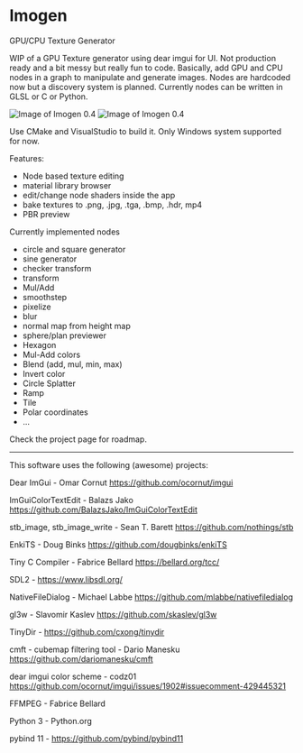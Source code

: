 # Imogen
GPU/CPU Texture Generator

WIP of a GPU Texture generator using dear imgui for UI. Not production ready and a bit messy but really fun to code.
Basically, add GPU and CPU nodes in a graph to manipulate and generate images. Nodes are hardcoded now but a discovery system is planned.
Currently nodes can be written in GLSL or C or Python.

![Image of Imogen 0.4](https://i.imgur.com/pmliWGl.png)
![Image of Imogen 0.4](https://i.imgur.com/jNWsXD6.png)

Use CMake and VisualStudio to build it. Only Windows system supported for now.

Features:
- Node based texture editing
- material library browser
- edit/change node shaders inside the app
- bake textures to .png, .jpg, .tga, .bmp, .hdr, mp4
- PBR preview

Currently implemented nodes
- circle and square generator
- sine generator
- checker transform
- transform
- Mul/Add
- smoothstep
- pixelize
- blur
- normal map from height map
- sphere/plan previewer
- Hexagon
- Mul-Add colors
- Blend (add, mul, min, max)
- Invert color
- Circle Splatter
- Ramp
- Tile
- Polar coordinates
- ...

Check the project page for roadmap.

-----------
This software uses the following (awesome) projects:

Dear ImGui - Omar Cornut https://github.com/ocornut/imgui

ImGuiColorTextEdit - Balazs Jako https://github.com/BalazsJako/ImGuiColorTextEdit

stb_image, stb_image_write - Sean T. Barett https://github.com/nothings/stb

EnkiTS - Doug Binks https://github.com/dougbinks/enkiTS

Tiny C Compiler - Fabrice Bellard https://bellard.org/tcc/

SDL2 - https://www.libsdl.org/

NativeFileDialog - Michael Labbe https://github.com/mlabbe/nativefiledialog

gl3w - Slavomir Kaslev https://github.com/skaslev/gl3w

TinyDir - https://github.com/cxong/tinydir

cmft - cubemap filtering tool - Dario Manesku https://github.com/dariomanesku/cmft

dear imgui color scheme - codz01 https://github.com/ocornut/imgui/issues/1902#issuecomment-429445321

FFMPEG - Fabrice Bellard

Python 3 - Python.org

pybind 11 - https://github.com/pybind/pybind11